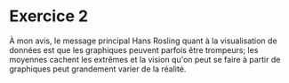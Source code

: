 # Exercice 2

À mon avis, le message principal Hans Rosling quant à la visualisation de données est que les graphiques peuvent parfois être trompeurs; les moyennes cachent les extrêmes et la vision qu'on peut se faire à partir de graphiques peut grandement varier de la réalité.